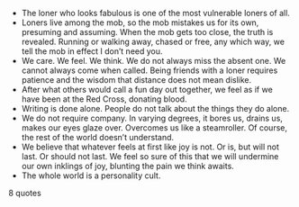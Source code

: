  - The loner who looks fabulous is one of the most vulnerable loners of all.
 - Loners live among the mob, so the mob mistakes us for its own, presuming and assuming. When the mob gets too close, the truth is revealed. Running or walking away, chased or free, any which way, we tell the mob in effect I don’t need you.
 - We care. We feel. We think. We do not always miss the absent one. We cannot always come when called. Being friends with a loner requires patience and the wisdom that distance does not mean dislike.
 - After what others would call a fun day out together, we feel as if we have been at the Red Cross, donating blood.
 - Writing is done alone. People do not talk about the things they do alone.
 - We do not require company. In varying degrees, it bores us, drains us, makes our eyes glaze over. Overcomes us like a steamroller. Of course, the rest of the world doesn’t understand.
 - We believe that whatever feels at first like joy is not. Or is, but will not last. Or should not last. We feel so sure of this that we will undermine our own inklings of joy, blunting the pain we think awaits.
 - The whole world is a personality cult.

8 quotes